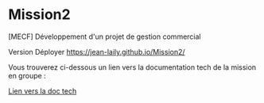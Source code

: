 # Mission2
[MECF] Développement d'un projet de gestion commercial

Version Déployer https://jean-laily.github.io/Mission2/

Vous trouverez ci-dessous un lien vers la documentation tech de la mission en groupe :
<p><a href="https://drive.google.com/file/d/1FDC5lXez44ids1dWrucdgHEKG3CV1g-3/view?usp=sharing" >Lien vers la doc tech</a></p>
